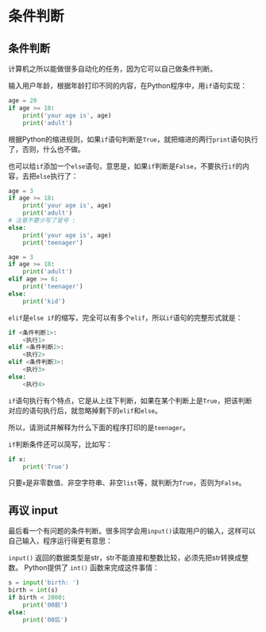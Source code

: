 # 条件判断

## 条件判断

计算机之所以能做很多自动化的任务，因为它可以自己做条件判断。

输入用户年龄，根据年龄打印不同的内容，在Python程序中，用`if`语句实现：

```python
age = 20
if age >= 18:
    print('your age is', age)
    print('adult')
```

根据Python的缩进规则，如果`if`语句判断是`True`，就把缩进的两行`print`语句执行了，否则，什么也不做。

也可以给`if`添加一个`else`语句，意思是，如果`if`判断是`False`，不要执行`if`的内容，去把`else`执行了：

```python
age = 3
if age >= 18:
    print('your age is', age)
    print('adult')
# 注意不要少写了冒号 :
else:
    print('your age is', age)
    print('teenager')
```

```python
age = 3
if age >= 18:
    print('adult')
elif age >= 6:
    print('teenager')
else:
    print('kid')
```

`elif`是`else if`的缩写，完全可以有多个`elif`，所以`if`语句的完整形式就是：

```python
if <条件判断1>:
    <执行1>
elif <条件判断2>:
    <执行2>
elif <条件判断3>:
    <执行3>
else:
    <执行4>
```

`if`语句执行有个特点，它是从上往下判断，如果在某个判断上是`True`，把该判断对应的语句执行后，就忽略掉剩下的`elif`和`else`。

所以，请测试并解释为什么下面的程序打印的是`teenager`。

`if`判断条件还可以简写，比如写：

```python
if x:
    print('True')
```

只要`x`是非零数值、非空字符串、非空`list`等，就判断为`True`，否则为`False`。

## 再议 input

最后看一个有问题的条件判断。很多同学会用`input()`读取用户的输入，这样可以自己输入，程序运行得更有意思：

`input()` 返回的数据类型是str，str不能直接和整数比较，必须先把str转换成整数。
Python提供了 `int()` 函数来完成这件事情：

```python
s = input('birth: ')
birth = int(s)
if birth < 2000:
    print('00前')
else:
    print('00后')
```


